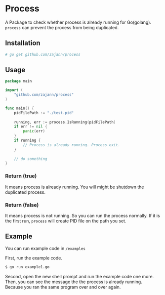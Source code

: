 # Process

A Package to check whether process is already running for Go(golang). `process` can prevent the process from being duplicated.

## Installation

``` bash
# go get github.com/zajann/process
```

## Usage

``` go
package main

import (
	"github.com/zajann/process"
)

func main() {
    pidFilePath := "./test.pid"
    
    running, err := process.IsRunning(pidFilePath)
    if err != nil {
        panic(err)
    }
    if running {
        // Process is already running. Process exit.
    }
    
    // do something
}
```

### Return (true)

It means process is already running. You will might be shutdown the duplicated process. 

### Return (false)

It means process is not running. So you can run the process normally. If it is the first run, `process` will create PID file on the path you set.

## Example

 You can run example code in `/examples`

First, run the example code.

```bash
$ go run example1.go
```

Second, open the new shell prompt and run the example code one more. Then, you can see the message the the process is already running. Because you ran the same program over and over again.